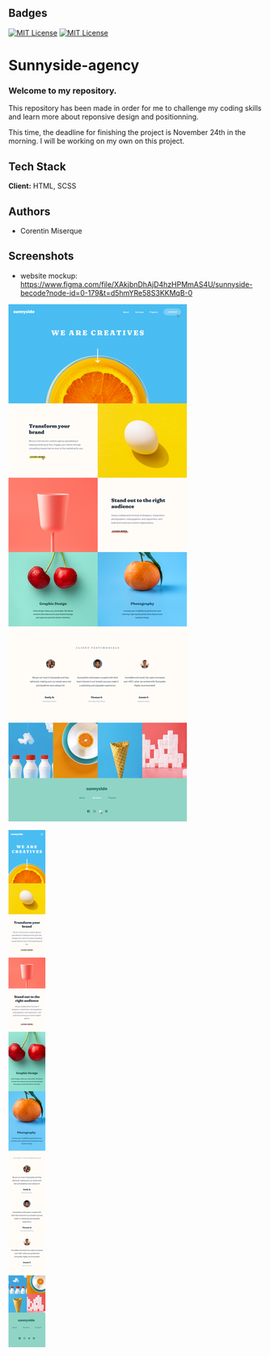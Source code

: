 ## Badges

[![MIT License](https://img.shields.io/badge/-HTML-lightgrey)](https://choosealicense.com/licenses/mit/)
[![MIT License](https://img.shields.io/badge/-SCSS-blue)](https://choosealicense.com/licenses/mit/)

# Sunnyside-agency

### Welcome to my repository.

This repository has been made in order for me to challenge my coding skills and learn more about reponsive design and positionning.

This time, the deadline for finishing the project is November 24th in the morning. I will be working on my own on this project.

## Tech Stack

**Client:** HTML, SCSS

## Authors

- Corentin Miserque

## Screenshots

- website mockup: https://www.figma.com/file/XAkjbnDhAjD4hzHPMmAS4U/sunnyside-becode?node-id=0-179&t=d5hmYRe58S3KKMqB-0

![desktop](./sunnyside-agency-landing-page-main%20/images/Desktop%20-%20Active.png)

![mobile](./sunnyside-agency-landing-page-main%20/images/Mobile.png)
